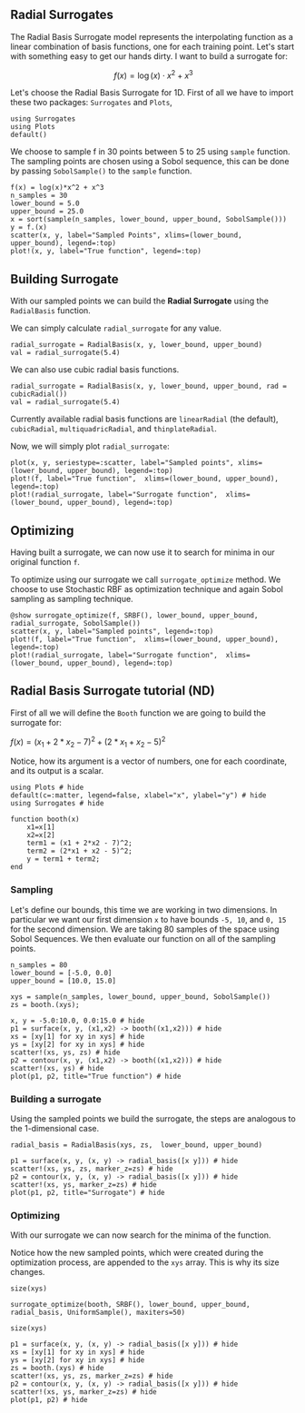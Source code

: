 ## Radial Surrogates
The Radial Basis Surrogate model represents the interpolating function as a linear combination of basis functions, one for each training point. Let's start with something easy to get our hands dirty. I want to build a surrogate for:

```math
f(x) = \log(x) \cdot x^2+x^3
```

Let's choose the Radial Basis Surrogate for 1D. First of all we have to import these two packages: `Surrogates` and `Plots`,

```@example RadialBasisSurrogate
using Surrogates
using Plots
default()
```

We choose to sample f in 30 points between 5 to 25 using `sample` function. The sampling points are chosen using a Sobol sequence, this can be done by passing `SobolSample()` to the `sample` function.

```@example RadialBasisSurrogate
f(x) = log(x)*x^2 + x^3
n_samples = 30
lower_bound = 5.0
upper_bound = 25.0
x = sort(sample(n_samples, lower_bound, upper_bound, SobolSample()))
y = f.(x)
scatter(x, y, label="Sampled Points", xlims=(lower_bound, upper_bound), legend=:top)
plot!(x, y, label="True function", legend=:top)
```


## Building Surrogate

With our sampled points we can build the **Radial Surrogate** using the `RadialBasis` function.

We can simply calculate `radial_surrogate` for any value.

```@example RadialBasisSurrogate
radial_surrogate = RadialBasis(x, y, lower_bound, upper_bound)
val = radial_surrogate(5.4)
```

We can also use cubic radial basis functions.

```@example RadialBasisSurrogate
radial_surrogate = RadialBasis(x, y, lower_bound, upper_bound, rad = cubicRadial())
val = radial_surrogate(5.4)
```

Currently available radial basis functions are `linearRadial` (the default), `cubicRadial`, `multiquadricRadial`, and `thinplateRadial`.

Now, we will simply plot `radial_surrogate`:

```@example RadialBasisSurrogate
plot(x, y, seriestype=:scatter, label="Sampled points", xlims=(lower_bound, upper_bound), legend=:top)
plot!(f, label="True function",  xlims=(lower_bound, upper_bound), legend=:top)
plot!(radial_surrogate, label="Surrogate function",  xlims=(lower_bound, upper_bound), legend=:top)
```


## Optimizing

Having built a surrogate, we can now use it to search for minima in our original function `f`.

To optimize using our surrogate we call `surrogate_optimize` method. We choose to use Stochastic RBF as optimization technique and again Sobol sampling as sampling technique.

```@example RadialBasisSurrogate
@show surrogate_optimize(f, SRBF(), lower_bound, upper_bound, radial_surrogate, SobolSample())
scatter(x, y, label="Sampled points", legend=:top)
plot!(f, label="True function",  xlims=(lower_bound, upper_bound), legend=:top)
plot!(radial_surrogate, label="Surrogate function",  xlims=(lower_bound, upper_bound), legend=:top)
```


## Radial Basis Surrogate tutorial (ND)

First of all we will define the `Booth` function we are going to build the surrogate for:

$f(x) = (x_1 + 2*x_2 - 7)^2 + (2*x_1 + x_2 - 5)^2$

 Notice, how its argument is a vector of numbers, one for each coordinate, and its output is a scalar.

```@example RadialBasisSurrogateND
using Plots # hide
default(c=:matter, legend=false, xlabel="x", ylabel="y") # hide
using Surrogates # hide

function booth(x)
    x1=x[1]
    x2=x[2]
    term1 = (x1 + 2*x2 - 7)^2;
    term2 = (2*x1 + x2 - 5)^2;
    y = term1 + term2;
end
```

### Sampling

Let's define our bounds, this time we are working in two dimensions. In particular we want our first dimension `x` to have bounds `-5, 10`, and `0, 15` for the second dimension. We are taking 80 samples of the space using Sobol Sequences. We then evaluate our function on all of the sampling points.

```@example RadialBasisSurrogateND
n_samples = 80
lower_bound = [-5.0, 0.0]
upper_bound = [10.0, 15.0]

xys = sample(n_samples, lower_bound, upper_bound, SobolSample())
zs = booth.(xys);
```

```@example RadialBasisSurrogateND
x, y = -5.0:10.0, 0.0:15.0 # hide
p1 = surface(x, y, (x1,x2) -> booth((x1,x2))) # hide
xs = [xy[1] for xy in xys] # hide
ys = [xy[2] for xy in xys] # hide
scatter!(xs, ys, zs) # hide
p2 = contour(x, y, (x1,x2) -> booth((x1,x2))) # hide
scatter!(xs, ys) # hide
plot(p1, p2, title="True function") # hide
```

### Building a surrogate
Using the sampled points we build the surrogate, the steps are analogous to the 1-dimensional case.

```@example RadialBasisSurrogateND
radial_basis = RadialBasis(xys, zs,  lower_bound, upper_bound)
```

```@example RadialBasisSurrogateND
p1 = surface(x, y, (x, y) -> radial_basis([x y])) # hide
scatter!(xs, ys, zs, marker_z=zs) # hide
p2 = contour(x, y, (x, y) -> radial_basis([x y])) # hide
scatter!(xs, ys, marker_z=zs) # hide
plot(p1, p2, title="Surrogate") # hide
```

### Optimizing
With our surrogate we can now search for the minima of the function.

Notice how the new sampled points, which were created during the optimization process, are appended to the `xys` array.
This is why its size changes.

```@example RadialBasisSurrogateND
size(xys)
```
```@example RadialBasisSurrogateND
surrogate_optimize(booth, SRBF(), lower_bound, upper_bound, radial_basis, UniformSample(), maxiters=50)
```
```@example RadialBasisSurrogateND
size(xys)
```

```@example RadialBasisSurrogateND
p1 = surface(x, y, (x, y) -> radial_basis([x y])) # hide
xs = [xy[1] for xy in xys] # hide
ys = [xy[2] for xy in xys] # hide
zs = booth.(xys) # hide
scatter!(xs, ys, zs, marker_z=zs) # hide
p2 = contour(x, y, (x, y) -> radial_basis([x y])) # hide
scatter!(xs, ys, marker_z=zs) # hide
plot(p1, p2) # hide
```
